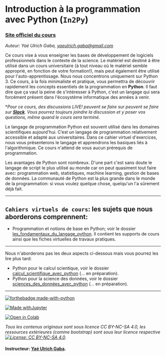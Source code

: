 # Introduction à la programmation avec Python (`In2Py`)

### [Site officiel du cours](https://gabayae.github.io/bases_de_programmation_python/)









*Auteur: Yaé Ulrich Gaba, yaeulrich.gaba@gmail.com*


Ce cours vise à vous enseigner les bases de développement de logiciels professionnels dans le contexte de la science.
Le matériel est destiné à être utilisé dans un cours universitaire (à tout niveau où le matériel semble approprié,
en fonction de votre formation!), mais peut également être utilisé pour l'auto-apprentissage. 
Nous nous concentrons uniquement sur Python 3. Ce cours, à la fois minimaliste et pratique, vous permettra de découvrir rapidement les concepts essentiels de la programmation en **Python**. Il faut dire que ça vaut la peine de s'intéresser à Python, c'est un langage qui sera forcément présent dans l'écosystème informatique des années à venir. 


**Pour ce cours, des discussions LIVE! peuvent se faire sur peuvent se faire sur [**Slack**](https://join.slack.com/t/init2py/shared_invite/zt-15o94kek5-2zbtrHDxr5ZZ8dvkf2IsLA). Vous pourrez toujours joindre la discussion et y poser vos questions, même quand le cours sera terminé.*

Le langage de programmation Python est souvent utilisé dans les domaines scientifiques aujourd'hui. C’est un langage de programmation relativement accessible et adapté aux universitaires. Dans ce cahier virtuel d'exercices, nous vous présenterons le langage et apprendrons les basiques liés à l'algorithmique. Ce cours n'attend de vous aucun prérequis de programmation.

Les avantages de Python sont nombreux. D'une part c'est sans doute le langage de script le plus utilisé au monde car on peut quasiment tout faire avec: programmation web, statistiques, machine learning, gestion de bases de données. La communauté de Python est la plus grande dans le monde de la programmation: si vous voulez quelque chose, quelqu'un l'a sûrement déjà fait.

****

## `Cahiers virtuels de cours`: les sujets que nous aborderons comprennent:
 
  * Programmation et notions de base en Python; voir le dossier [les_fondamentaux_du_langage_python](https://github.com/KeuCoding/Introduction-a-la-programmation-avec-Python-In2Py/tree/main/les_fondamentaux_du_langage_python). Il contient les supports de cours ainsi que les fiches virtuelles de travaux pratiques.

**** **** 
  Nous n'aborderons pas les deux aspects ci-dessous mais vous pourrez les lire plus tard:
  
  * Python pour le calcul scientique, voir le dossier [calcul_scientifique_avec_python](https://github.com/KeuCoding/Introduction-a-la-programmation-avec-Python-In2Py/tree/main/calcul_scientifique_avec_python) (... en préparation).
  * Python pour la science des données, voir le dossier [sciences_des_données_avec_python](https://github.com/KeuCoding/Introduction-a-la-programmation-avec-Python-In2Py/tree/main/sciences_des_données_avec_python) (... en préparation).

****



[![forthebadge made-with-python](http://ForTheBadge.com/images/badges/made-with-python.svg)](https://www.python.org/) 

[![Made withJupyter](https://img.shields.io/badge/Made%20with-Jupyter-orange?style=for-the-badge&logo=Jupyter)](https://jupyter.org/try)

[![Open in Colab](https://colab.research.google.com/assets/colab-badge.svg)](https://colab.research.google.com/notebooks/welcome.ipynb?hl=fr)


*Tous les contenus originaux sont sous licence CC BY-NC-SA 4.0, les ressources extérieures (comme bootstrap) sont sous leur licence respective [![License: CC BY-NC-SA 4.0](https://img.shields.io/badge/License-CC%20BY--NC--SA%204.0-lightgrey.svg)](https://creativecommons.org/licenses/by-nc-sa/4.0/).*


#### Instructeur: [Yaé Ulrich Gaba](https://github.com/gabayae).


